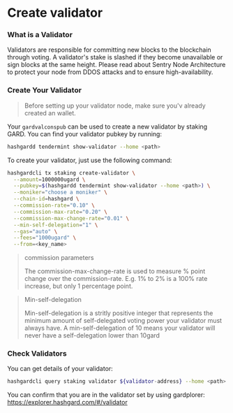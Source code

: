 # Create validator

### What is a Validator

Validators are responsible for committing new blocks to the blockchain through voting.
A validator's stake is slashed if they become unavailable or sign blocks at the same height.
Please read about Sentry Node Architecture to protect your node from DDOS attacks and to ensure high-availability.

### Create Your Validator

> Before setting up your validator node, make sure you'v already created an wallet.
>

Your `gardvalconspub` can be used to create a new validator by staking GARD. You can find your validator pubkey by running:

```bash
hashgardd tendermint show-validator --home <path>
```

To create your validator, just use the following command:

```bash
hashgardcli tx staking create-validator \
  --amount=1000000ugard \
  --pubkey=$(hashgardd tendermint show-validator --home <path>) \
  --moniker="choose a moniker" \
  --chain-id=hashgard \
  --commission-rate="0.10" \
  --commission-max-rate="0.20" \
  --commission-max-change-rate="0.01" \
  --min-self-delegation="1" \
  --gas="auto" \
  --fees="1000ugard" \
  --from=<key_name>
```

> commission parameters
>
> The commission-max-change-rate is used to measure % point change over the commission-rate.
> E.g. 1% to 2% is a 100% rate increase, but only 1 percentage point.

> Min-self-delegation
>
> Min-self-delegation is a stritly positive integer that represents the minimum amount of self-delegated voting power your validator must always have.
> A min-self-delegation of 10 means your validator will never have a self-delegation lower than 10gard

### Check Validators

You can get details of your validator:

```bash
hashgardcli query staking validator ${validator-address} --home <path>
```

You can confirm that you are in the validator set by using gardplorer:
https://explorer.hashgard.com/#/validator
